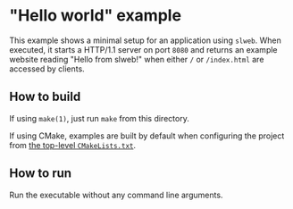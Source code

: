 # "Hello world" example

This example shows a minimal setup for an application using `slweb`. When
executed, it starts a HTTP/1.1 server on port `8080` and returns an example
website reading "Hello from slweb!" when either `/` or `/index.html` are
accessed by clients.

## How to build

If using `make(1)`, just run `make` from this directory.

If using CMake, examples are built by default when configuring the project
from [the top-level `CMakeLists.txt`](../../CMakeLists.txt).

## How to run

Run the executable without any command line arguments.
